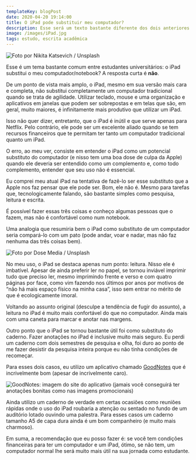 ```yaml
---
templateKey: blogPost
date: 2020-04-20 19:14:00
title: O iPad pode substituir meu computador?
description: Esse será um texto bastante diferente dos dois anteriores. Quero falar um pouco da minha experiência com o iPad para estudar.
image: /images/iPad.jpg
tags: estudo, escrita acadêmica
---
```


![Foto por Nikita Katsevich / Unsplash](/images/iPad.jpg)

Esse é um tema bastante comum entre estudantes universitários: o iPad substitui o meu computador/notebook? A resposta curta é **não**.

De um ponto de vista mais amplo, o iPad, mesmo em sua versão mais cara e completa, não substitui completamente um computador tradicional quando se trata de agilidade. Utilizar teclado, mouse e uma organização e aplicativos em janelas que podem ser sobrepostas e em telas que são, em geral, muito maiores, é infinitamente mais produtivo que utilizar um iPad.

Isso não quer dizer, entretanto, que o iPad é inútil e que serve apenas para Netflix. Pelo contrário, ele pode ser um excelente aliado quando se tem recursos financeiros que te permitam ter tanto um computador tradicional quanto um iPad.

O erro, ao meu ver, consiste em entender o iPad como um potencial substituto do computador (e nisso tem uma boa dose de culpa da Apple) quando ele deveria ser entendido como um complemento e, como todo complemento, entender que seu uso não é essencial.

Eu comprei meu atual iPad na tentativa de fazê-lo ser esse substituto que a Apple nos faz pensar que ele pode ser. Bom, ele não é. Mesmo para tarefas que, tecnologicamente falando, são bastante simples como pesquisa, leitura e escrita.

É possível fazer essas três coisas e conheço algumas pessoas que o fazem, mas não é confortável como num notebook.

Uma analogia que resumiria bem o iPad como substituto de um computador seria compará-lo com um pato (pode andar, voar e nadar, mas não faz nenhuma das três coisas bem).

![Foto por Dose Media / Unsplash](/images/iPad2.jpg)

No meu uso, o iPad se destaca apenas num ponto: leitura. Nisso ele é imbatível. Apesar de ainda preferir ler no papel, se tornou inviável imprimir tudo que preciso ler, mesmo imprimindo frente e verso e com quatro páginas por face, como vim fazendo nos últimos por anos por motivos de “não há mais espaço físico na minha casa”, isso sem entrar no mérito de que é ecologicamente imoral.

Voltando ao assunto original (desculpe a tendência de fugir do assunto), a leitura no iPad é muito mais confortável do que no computador. Ainda mais com uma caneta para marcar e anotar nas margens.

Outro ponto que o iPad se tornou bastante útil foi como substituto do caderno. Fazer anotações no iPad é inclusive muito mais seguro. Eu perdi um caderno com dois semestres de pesquisa e olha, foi duro ao ponto de me fazer desistir da pesquisa inteira porque eu não tinha condições de recomeçar.

Para esses dois casos, eu utilizo um aplicativo chamado [GoodNotes](https://www.goodnotes.com/) que é incrivelmente bom (apesar de incrivelmente caro).

![GoodNotes: imagem do site do aplicativo (jamais você conseguirá ter anotações bonitas como nas imagens promocionais)](/images/GoodNotes.png)

Ainda utilizo um caderno de verdade em certas ocasiões como reuniões rápidas onde o uso do iPad roubaria a atenção ou sentado no fundo de um auditório lotado ouvindo uma palestra. Para esses casos um caderno tamanho A5 de capa dura ainda é um bom companheiro (e muito mais charmoso).

Em suma, a recomendação que eu posso fazer é: se você tem condições financeiras para ter um computador e um iPad, ótimo, se não tem, um computador normal lhe será muito mais útil na sua jornada como estudante.
